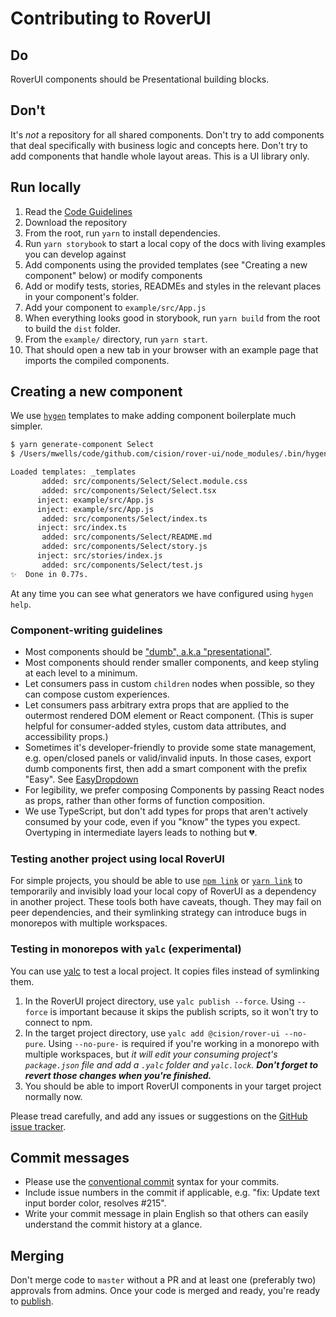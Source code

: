 # Contributing to RoverUI

## Do

RoverUI components should be Presentational building blocks. 

## Don't

It's _not_ a repository for all shared components. Don't try to add components that deal specifically with business logic and concepts here. Don't try to add components that handle whole layout areas. This is a UI library only.

## Run locally

1. Read the [Code Guidelines](./CODE_GUIDELINES.md)
2. Download the repository
3. From the root, run `yarn` to install dependencies.
4. Run `yarn storybook` to start a local copy of the docs with living examples you can develop against
5. Add components using the provided templates (see "Creating a new component" below) or modify components
6. Add or modify tests, stories, READMEs and styles in the relevant places in your component's folder.
7. Add your component to `example/src/App.js`
8. When everything looks good in storybook, run `yarn build` from the root to build the `dist` folder.
9. From the `example/` directory, run `yarn start`.
10. That should open a new tab in your browser with an example page that imports the compiled components.

## Creating a new component

We use [`hygen`](http://www.hygen.io/) templates to make adding component boilerplate much simpler.

```sh
$ yarn generate-component Select
$ /Users/mwells/code/github.com/cision/rover-ui/node_modules/.bin/hygen component new Select

Loaded templates: _templates
       added: src/components/Select/Select.module.css
       added: src/components/Select/Select.tsx
      inject: example/src/App.js
      inject: example/src/App.js
       added: src/components/Select/index.ts
      inject: src/index.ts
       added: src/components/Select/README.md
       added: src/components/Select/story.js
      inject: src/stories/index.js
       added: src/components/Select/test.js
✨  Done in 0.77s.
```

At any time you can see what generators we have configured using `hygen help`.

### Component-writing guidelines

- Most components should be ["dumb", a.k.a "presentational"](https://www.digitalocean.com/community/tutorials/react-smart-dumb-components#:~:text=What%20Makes%20a%20Component%20Smart,focus%20solely%20on%20the%20UI.).
- Most components should render smaller components, and keep styling at each level to a minimum.
- Let consumers pass in custom `children` nodes when possible, so they can compose custom experiences.
- Let consumers pass arbitrary extra props that are applied to the outermost rendered DOM element or React component. (This is super helpful for consumer-added styles, custom data attributes, and accessibility props.)
- Sometimes it's developer-friendly to provide some state management, e.g. open/closed panels or valid/invalid inputs. In those cases, export dumb components first, then add a smart component with the prefix "Easy". See [EasyDropdown](https://github.com/cision/rover-ui/blob/master/src/components/EasyDropdown/EasyDropdown.tsx)
- For legibility, we prefer composing Components by passing React nodes as props, rather than other forms of function composition.
- We use TypeScript, but don't add types for props that aren't actively consumed by your code, even if you "know" the types you expect. Overtyping in intermediate layers leads to nothing but 💔.

### Testing another project using local RoverUI

For simple projects, you should be able to use [`npm link`](https://docs.npmjs.com/cli/link.html) or [`yarn link`](https://yarnpkg.com/lang/en/docs/cli/link/) to temporarily and invisibly load your local copy of RoverUI as a dependency in another project. These tools both have caveats, though. They may fail on peer dependencies, and their symlinking strategy can introduce bugs in monorepos with multiple workspaces.

### Testing in monorepos with `yalc` (experimental)

You can use [yalc](https://github.com/whitecolor/yalc) to test a local project. It copies files instead of symlinking them.

1. In the RoverUI project directory, use `yalc publish --force`. Using `--force` is important because it skips the publish scripts, so it won't try to connect to npm.
2. In the target project directory, use `yalc add @cision/rover-ui --no-pure`. Using `--no-pure-` is required if you're working in a monorepo with multiple workspaces, but _it will edit your consuming project's `package.json` file and add a `.yalc` folder and `yalc.lock`. **Don't forget to revert those changes when you're finished.**_
3. You should be able to import RoverUI components in your target project normally now.

Please tread carefully, and add any issues or suggestions on the [GitHub issue tracker](https://github.com/cision/rover-ui/issues).

## Commit messages

- Please use the [conventional commit](https://www.conventionalcommits.org/en/v1.0.0-beta.4/) syntax for your commits.
- Include issue numbers in the commit if applicable, e.g. "fix: Update text input border color, resolves #215".
- Write your commit message in plain English so that others can easily understand the commit history at a glance.

## Merging

Don't merge code to `master` without a PR and at least one (preferably two) approvals from admins. Once your code is merged and ready, you're ready to [publish](PUBLISHING.md).
